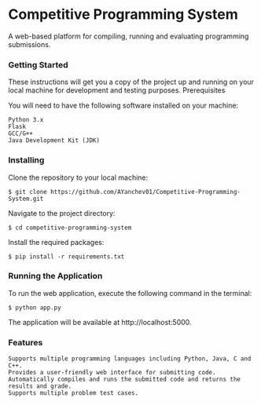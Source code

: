 # Competitive Programming System

A web-based platform for compiling, running and evaluating programming submissions.

### Getting Started

These instructions will get you a copy of the project up and running on your local machine for development and testing purposes.
Prerequisites

You will need to have the following software installed on your machine:

    Python 3.x
    Flask
    GCC/G++
    Java Development Kit (JDK)

### Installing

Clone the repository to your local machine:

`$ git clone https://github.com/AYanchev01/Competitive-Programming-System.git`

Navigate to the project directory:

`$ cd competitive-programming-system`

Install the required packages:

`$ pip install -r requirements.txt`

### Running the Application

To run the web application, execute the following command in the terminal:

`$ python app.py`

The application will be available at http://localhost:5000.

### Features

    Supports multiple programming languages including Python, Java, C and C++.
    Provides a user-friendly web interface for submitting code.
    Automatically compiles and runs the submitted code and returns the results and grade.
    Supports multiple problem test cases.

